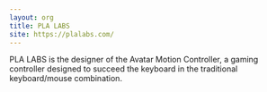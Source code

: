 ```yaml
---
layout: org
title: PLA LABS
site: https://plalabs.com/
---
```

PLA LABS is the designer of the Avatar Motion Controller, a gaming controller designed to succeed the keyboard in the traditional keyboard/mouse combination.
